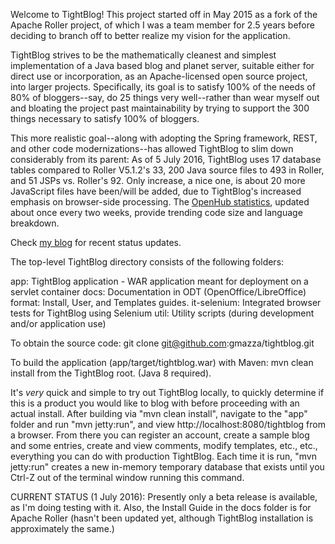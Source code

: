 Welcome to TightBlog! This project started off in May 2015 as a fork of the Apache Roller project, of which I was a team member for 2.5 years before deciding
to branch off to better realize my vision for the application.

TightBlog strives to be the mathematically cleanest and simplest implementation of a Java based blog and planet server, suitable either for direct use or
incorporation, as an Apache-licensed open source project, into larger projects.  Specifically, its goal is to satisfy 100% of the needs of 80% of bloggers--say, 
do 25 things very well--rather than wear myself out and bloating the project past maintainability by trying to support the 300 things necessary to satisfy 
100% of bloggers.

This more realistic goal--along with adopting the Spring framework, REST, and other code modernizations--has allowed TightBlog to slim down considerably from its parent: 
As of 5 July 2016, TightBlog uses 17 database tables compared to Roller V5.1.2's 33, 200 Java source files to 493 in Roller, and 51 JSPs vs. Roller's 92.  Only increase, 
a nice one, is about 20 more JavaScript files have been/will be added, due to TightBlog's increased emphasis on browser-side processing.  The 
<a href="https://www.openhub.net/p/tightblog/analyses/latest/languages_summary">OpenHub statistics</a>, updated about once every two weeks, provide trending
code size and language breakdown.

Check <a href="https://web-gmazza.rhcloud.com/blog/category/Blogs+%26+Wikis">my blog</a> for recent status updates.

The top-level TightBlog directory consists of the following folders:

  app:                    TightBlog application - WAR application meant for deployment on a servlet container
  docs:                   Documentation in ODT (OpenOffice/LibreOffice) format: Install, User, and Templates guides.
  it-selenium:            Integrated browser tests for TightBlog using Selenium
  util:                   Utility scripts (during development and/or application use)

To obtain the source code:
  git clone git@github.com:gmazza/tightblog.git

To build the application (app/target/tightblog.war) with Maven:
  mvn clean install from the TightBlog root.  (Java 8 required).

It's *very* quick and simple to try out TightBlog locally, to quickly determine if this is a product you would like to blog with
before proceeding with an actual install.  After building via "mvn clean install", navigate to the "app" folder and run "mvn jetty:run", 
and view http://localhost:8080/tightblog from a browser.  From there you can register an account, create a sample blog and some entries, 
create and view comments, modify templates, etc., etc., everything you can do with production TightBlog.  Each time it is run, 
"mvn jetty:run" creates a new in-memory temporary database that exists until you Ctrl-Z out of the terminal window running this command.

CURRENT STATUS (1 July 2016): Presently only a beta release is available, as I'm doing testing with it.  Also, the Install Guide in the docs
folder is for Apache Roller (hasn't been updated yet, although TightBlog installation is approximately the same.)
